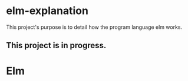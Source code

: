 # elm-explanation
This project's purpose is to detail how the program language elm works.

## This project is in progress.

# Elm 
